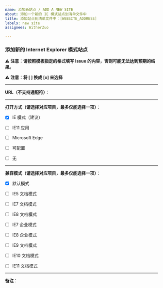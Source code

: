 ```yaml
---
name: 添加新站点 / ADD A NEW SITE
about: 添加一个新的 IE 模式站点到清单文件中
title: 添加站点到清单文件中：[WEBSITE_ADDRESS]
labels: new site
assignees: WitherZuo

---
```


### 添加新的 Internet Explorer 模式站点  

**⚠️ 注意：请按照模板指定的格式填写 Issue 的内容，否则可能无法达到预期的结果。**  

**⚠️ 注意：将 [ ] 换成 [x] 来选择**  

---

**URL（不支持通配符）**：  

---

**打开方式（请选择对应项目，最多仅能选择一项）**：

- [x] IE 模式（建议）

- [ ] IE11 应用  

- [ ] Microsoft Edge  

- [ ] 可配置  

- [ ] 无  

---

**兼容模式（请选择对应项目，最多仅能选择一项）**：  

- [x] 默认模式  

- [ ] IE5 文档模式  

- [ ] IE7 文档模式  

- [ ] IE8 文档模式  

- [ ] IE7 企业模式  

- [ ] IE8 企业模式  

- [ ] IE9 文档模式  

- [ ] IE10 文档模式  

- [ ] IE11 文档模式  

---

**备注**：

